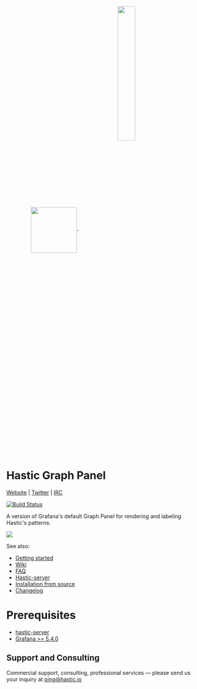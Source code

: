 <p align="center">
  <a href=#hastic-grafana-app>
  <img width="auto" align="middle" height="120px" src="https://github.com/hastic/hastic-grafana-app/blob/master/src/img/hastic_graph.png" />
  <img hspace="50" align="middle" width="30%" height="30%" src="https://github.com/hastic/hastic-grafana-app/blob/master/src/img/hastic_logo.png" />
  </a>
</p>

# Hastic Graph Panel
[Website](https://hastic.io) |
[Twitter](https://twitter.com/hasticio) | 
[IRC](https://webchat.freenode.net/?channels=#hastic)

[![Build Status](https://travis-ci.org/hastic/hastic-grafana-app.svg?branch=master)](https://travis-ci.org/hastic/hastic-grafana-app)

A version of Grafana's default Graph Panel for rendering and labeling Hastic's patterns.

<img src="https://hastic.io/images/cpu_white.gif" />

See also:
* [Getting started](https://github.com/hastic/hastic-grafana-app/wiki/Getting-started)
* [Wiki](https://github.com/hastic/hastic-grafana-app/wiki)
* [FAQ](https://github.com/hastic/hastic-grafana-app/wiki/FAQ)
* [Hastic-server](https://github.com/hastic/hastic-server)
* [Installation from source](https://github.com/hastic/hastic-grafana-app/wiki/Installation-from-source)
* [Changelog](https://github.com/hastic/hastic-grafana-app/wiki/Changelog)

# Prerequisites

* [hastic-server](https://github.com/hastic/hastic-server)
* [Grafana >= 5.4.0](https://grafana.com/grafana/download)

## Support and Consulting

Commercial support, consulting, professional services — please send us your inquiry at ping@hastic.io

